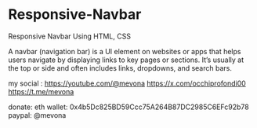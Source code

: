 # Responsive-Navbar
Responsive Navbar Using HTML, CSS

A navbar (navigation bar) is a UI element on websites or apps that helps users navigate by displaying links to key pages or sections. It’s usually at the top or side and often includes links, dropdowns, and search bars.

my social :
    https://youtube.com/@mevona
    https://x.com/occhiprofondi00
    https://t.me/mevona

donate:
    eth wallet: 0x4b5Dc825BD59Ccc75A264B87DC2985C6EFc92b78
    paypal: @mevona
